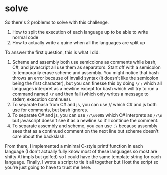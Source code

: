 # solve

So there's 2 problems to solve with this challenge.

1. How to split the execution of each language up to be able to write normal code
2. How to actually write a quine when all the languages are split up

To answer the first question, this is what I did:

1. Scheme and assembly both use semicolons as comments while bash, C#, and javascript all use them as separators. Start off with a semicolon to temporarily erase scheme and assembly. You might notice that bash throws an error because of invalid syntax (it doesn't like the semicolon being the first character), but you can finesse this by doing `\r;` which all languages interpret as a newline except for bash which will try to run a command named `\r` and then fail (which only writes a message to stderr, execution continues).
2. To separate bash from C# and js, you can use // which C# and js both use for comments, but bash ignores.
3. To separate C# and js, you can use `//\u0085` which C# interprets as `//\n` but javascript doesn't see it as a newline so it'll continue the comment.
4. To separate assembly and scheme, you can use `;\` because assembly sees that as a continued comment on the next line but scheme doesn't care about the backslash.

From there, I implemented a minimal C-style printf function in each language (I don't actually fully know most of these languages so most are shitty AI impls but golfed) so I could have the same template string for each language. Finally, I wrote a script to tie it all together but I lost the script so you're just going to have to trust me here.